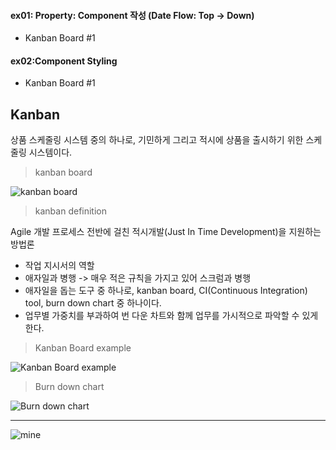 #### ex01: Property: Component 작성 (Date Flow: Top -> Down)    
- Kanban Board #1
#### ex02:Component Styling                                    
- Kanban Board #1 


## Kanban

상품 스케줄링 시스템 중의 하나로, 기민하게 그리고 적시에 상품을 출시하기 위한 스케줄링 시스템이다.

> kanban board

![kanban board](https://images.velog.io/images/dntjd7701/post/9d315446-97bf-400e-b791-f4f53846e8bb/Sample_Kanban_Board.png)

> kanban definition

Agile 개발 프로세스 전반에 걸친 적시개발(Just In Time Development)을 지원하는 방법론 
- 작업 지시서의 역할
- 애자일과 병행 -> 매우 적은 규칙을 가지고 있어 스크럼과 병행 
- 애자일을 돕는 도구 중 하나로, kanban board, CI(Continuous Integration) tool, burn down chart 중 하나이다.
- 업무별 가중치를 부과하여 번 다운 차트와 함께 업무를 가시적으로 파악할 수 있게 한다.

> Kanban Board example

![Kanban Board example](https://images.velog.io/images/dntjd7701/post/8170b28a-5217-469f-8bd0-df9222d63946/%E1%84%89%E1%85%B3%E1%84%8F%E1%85%B3%E1%84%85%E1%85%B5%E1%86%AB%E1%84%89%E1%85%A3%E1%86%BA%202021-07-28%20%E1%84%8B%E1%85%A9%E1%84%8C%E1%85%A5%E1%86%AB%209.21.44.png)

> Burn down chart

![Burn down chart](https://images.velog.io/images/dntjd7701/post/131c209f-c4fa-4e69-abee-f66cb865bed7/burndown.png)

---

![mine](https://images.velog.io/images/dntjd7701/post/ba2c2ae2-f54d-4d7e-9c85-2ff3501245d1/%E1%84%86%E1%85%AE%E1%84%8C%E1%85%B5-17.jpg)
